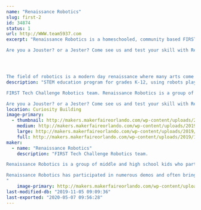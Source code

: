 ```yaml
---
name: "Renaissance Robotics"
slug: first-2
id: 34874
status: 1
url: http://WWW.team5937.com
excerpt: "Renaissance Robotics is a homeschooled, community based FIRST Tech Challenge team that has been competing in the Central Florida area since 2012 . FIRST Tech Challenge is a STEM education program for grades 7-12, using robots playing in a sports type model. FIRST has STEM education opportunities for grades K-12th.

Are you a Jouster? or a Jester? Come see us and test your skill with Renaissance Robotics' new Joust-Bots! Can you beat the Gauntlet?




The field of robotics is a modern day renaissance where many arts come together to birth new technologies. Design, engineering, math, strategy and gracious professionalism form the heart of Renaissance Robotics. "
description: "STEM education program for grades K-12, using robots playing in a sports type model

FIRST Tech Challenge Robotics team. Renaissance Robotics is a group of middle and high school kids who participate in FIRST Tech Challenge. Most of the team has also participated in FIRST LEGO League and Junior FIRST LEGO League. At demos, Renaissance Robotics will often represent multiple levels of FIRST robotics programs. Renaissance Robotics has participated in numerous demos and often brings additional robots, projects and random geek toys with them. RCX, NXT, EV3, Arduino, Sphero, Ollie, LittleBits, etc.

Are you a Jouster? or a Jester? Come see us and test your skill with Renaissance Robotics' new Joust-Bots!"
location: Curiosity Building
image-primary:
  - thumbnail: http://makers.makerfaireorlando.com/wp-content/uploads/2019/11/73321105_10220960070297913_624017168530407424_n-1-150x150.jpg
    medium: http://makers.makerfaireorlando.com/wp-content/uploads/2019/11/73321105_10220960070297913_624017168530407424_n-1-300x224.jpg
    large: http://makers.makerfaireorlando.com/wp-content/uploads/2019/11/73321105_10220960070297913_624017168530407424_n-1.jpg
    full: http://makers.makerfaireorlando.com/wp-content/uploads/2019/11/73321105_10220960070297913_624017168530407424_n-1.jpg
maker:
  - name: "Renaissance Robotics"
    description: "FIRST Tech Challenge Robotics team.

Renaissance Robotics is a group of middle and high school kids who participate in FIRST Tech Challenge. Most of the team has also participated in FIRST LEGO League and Junior FIRST LEGO League. At demos, Renaissance Robotics will often represent multiple levels of FIRST robotics programs.

Renaissance Robotics has participated in numerous demos and often brings additional robots, projects and random geek toys with them. RCX, NXT, EV3, Arduino, Sphero, Ollie, LittleBits, etc.
"
    image-primary: http://makers.makerfaireorlando.com/wp-content/uploads/2015/06/RRlogo-1024x791.gif
last-modified-db: "2019-11-05 09:09:36"
last-exported: "2020-05-07 09:56:28"
---
```

